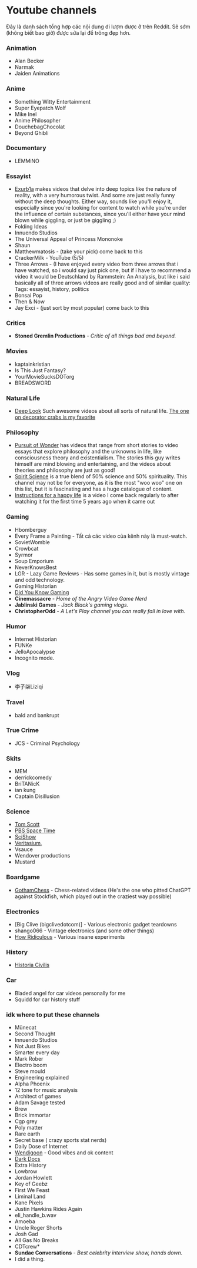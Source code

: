 # Youtube channels

Đây là danh sách tổng hợp các nội dung đi lượm được ở trên Reddit. Sẽ sớm (không biết bao giờ) được sửa lại để trông đẹp hơn. 

### Animation
- Alan Becker
- Narmak
- Jaiden Animations

### Anime
- Something Witty Entertainment
- Super Eyepatch Wolf
- Mike Inel 
- Anime Philosopher
- DouchebagChocolat
- Beyond Ghibli

### Documentary
- LEMMiNO 

### Essayist
- [Exurb1a](https://youtube.com/c/Exurb1a) makes videos that delve into deep topics like the nature of reality, with a very humorous twist. And some are just really funny without the deep thoughts. Either way, sounds like you'll enjoy it, especially since you're looking for content to watch while you're under the influence of certain substances, since you'll either have your mind blown while giggling, or just be giggling ;)
- Folding Ideas
- Innuendo Studios
- The Universal Appeal of Princess Mononoke
- Shaun
- Matthewmatosis - (take your pick) come back to this
- CrackerMilk - YouTube (5/5)
- Three Arrows - (I have enjoyed every video from three arrows that i have watched, so i would say just pick one, but if i have to recommend a video it would be Deutschland by Rammstein: An Analysis, but like i said basically all of three arrows videos are really good and of similar quality: Tags: essayist, history, politics
- Bonsai Pop
- Then & Now
- Jay Exci - (just sort by most popular) come back to this

### Critics
- **Stoned Gremlin Productions** - *Critic of all things bad and beyond.*

### Movies
- kaptainkristian
- Is This Just Fantasy?
- YourMovieSucksDOTorg
- BREADSWORD

### Natural Life
- [Deep Look](https://www.youtube.com/@KQEDDeepLook) Such awesome videos about all sorts of natural life. [The one on decorator crabs is my favorite](https://youtu.be/OwQcv7TyX04)

### Philosophy
- [Pursuit of Wonder](https://youtube.com/c/PursuitofWonder) has videos that range from short stories to video essays that explore philosophy and the unknowns in life, like consciousness theory and existentialism. The stories this guy writes himself are mind blowing and entertaining, and the videos about theories and philosophy are just as good!
- [Spirit Science](https://youtube.com/c/SpiritverseOfficial) is a true blend of 50% science and 50% spirituality. This channel may not be for everyone, as it is the most "woo woo" one on this list, but it is fascinating and has a huge catalogue of content. 
- [Instructions for a happy life](https://youtu.be/A4pR--qJTdU) is a video I come back regularly to after watching it for the first time 5 years ago when it came out

### Gaming
- Hbomberguy
- Every Frame a Painting - Tất cả các video của kênh này là must-watch.
- SovietWomble
- Crowbcat
- Syrmor
- Soup Emporium
- NeverKnowsBest
- LGR - Lazy Game Reviews - Has some games in it, but is mostly vintage and odd technology.
- Gaming Historian
- [Did You Know Gaming]()
- **Cinemassacre** - *Home of the Angry Video Game Nerd*
- **Jablinski Games** - *Jack Black's gaming vlogs.*
- **ChristopherOdd** - *A Let's Play channel you can really fall in love with.*

### Humor 
- Internet Historian
- FUNKe
- JelloApocalypse
- Incognito mode.

### Vlog
- 李子柒Liziqi

### Travel
- bald and bankrupt

### True Crime
- JCS - Criminal Psychology

### Skits
- MEM
- derrickcomedy
- BriTANicK
- ian kung
- Captain Disillusion

### Science
- [Tom Scott](https://youtu.be/2vd8Wfk9im0)
- [PBS Space Time](https://youtube.com/playlist?list=PLsPUh22kYmNCGaVGuGfKfJl-6RdHiCjo1)
- [SciShow](https://youtu.be/BGACvb3Mm60)
- [Veritasium](https://youtu.be/HeQX2HjkcNo), 
- Vsauce
- Wendover productions
- Mustard

### Boardgame
- [GothamChess]() - Chess-related videos (He's the one who pitted ChatGPT against Stockfish, which played out in the craziest way possible)

### Electronics
- [Big Clive (bigclivedotcom)] - Various electronic gadget teardowns
- shango066 - Vintage electronics (and some other things)
- [How Ridiculous]() - Various insane experiments

### History
- [Historia Civilis](https://youtu.be/fD-R35DSSZY)

### Car
- Bladed angel for car videos personally for me
- Squidd for car history stuff


### idk where to put these channels
- Münecat
- Second Thought
- Innuendo Studios
- Not Just Bikes
- Smarter every day
- Mark Rober
- Electro boom
- Steve mould
- Engineering explained
- Alpha Phoenix
- 12 tone for music analysis
- Architect of games
- Adam Savage tested
- Brew
- Brick immortar
- Cgp grey
- Poly matter
- Rare earth
- Secret base ( crazy sports stat nerds)
- Daily Dose of Internet
- [Wendigoon](https://www.youtube.com/@Wendigoon) - Good vibes and ok content
- [Dark Docs]()
- Extra History
- Lowbrow
- Jordan Howlett
- Key of Geebz
- First We Feast
- Liminal Land
- Kane Pixels
- Justin Hawkins Rides Again
- eli_handle_b.wav
- Amoeba
- Uncle Roger Shorts
- Josh Gad
- All Gas No Breaks
- CDTcrew*
- **Sundae Conversations** - *Best celebrity interview show, hands down.*
- I did a thing.